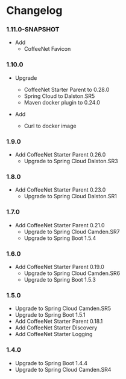 # Changelog 

### 1.11.0-SNAPSHOT
* Add
  * CoffeeNet Favicon

### 1.10.0
* Upgrade
  * CoffeeNet Starter Parent to 0.28.0
  * Spring Cloud to Dalston.SR5
  * Maven docker plugin to 0.24.0

* Add
  * Curl to docker image

### 1.9.0
* Add CoffeeNet Starter Parent 0.26.0
  * Upgrade to Spring Cloud Dalston.SR3

### 1.8.0
* Add CoffeeNet Starter Parent 0.23.0
  * Upgrade to Spring Cloud Dalston.SR1

### 1.7.0
* Add CoffeeNet Starter Parent 0.21.0
  * Upgrade to Spring Cloud Camden.SR7
  * Upgrade to Spring Boot 1.5.4

### 1.6.0
* Add CoffeeNet Starter Parent 0.19.0
  * Upgrade to Spring Cloud Camden.SR6
  * Upgrade to Spring Boot 1.5.3

### 1.5.0
* Upgrade to Spring Cloud Camden.SR5
* Upgrade to Spring Boot 1.5.1
* Add CoffeeNet Starter Parent 0.18.1
* Add CoffeeNet Starter Discovery
* Add CoffeeNet Starter Logging

### 1.4.0
* Upgrade to Spring Boot 1.4.4
* Upgrade to Spring Cloud Camden.SR4